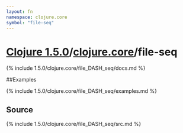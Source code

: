 ```yaml
---
layout: fn
namespace: clojure.core
symbol: "file-seq"
---
```


# [Clojure 1.5.0](../../)/[clojure.core](../)/file-seq

{% include 1.5.0/clojure.core/file_DASH_seq/docs.md %}

##Examples

{% include 1.5.0/clojure.core/file_DASH_seq/examples.md %}
## Source
{% include 1.5.0/clojure.core/file_DASH_seq/src.md %}

